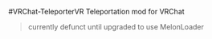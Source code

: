 #VRChat-TeleporterVR
Teleportation mod for VRChat
>currently defunct until upgraded to use MelonLoader
